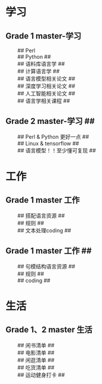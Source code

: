 # 学习 #
## Grade 1 master-学习  <br>
&emsp;&emsp; ## Perl  <br>
&emsp;&emsp; ## Python ## <br>
&emsp;&emsp; ## 语料库语言学 ## <br>
&emsp;&emsp; ## 计算语言学 ## <br>
&emsp;&emsp; ## 语言模型相关论文 ## <br>
&emsp;&emsp; ## 深度学习相关论文 ## <br>
&emsp;&emsp; ## 人工智能相关论文 ## <br>
&emsp;&emsp; ## 语言学相关课程 ## <br>
## Grade 2 master-学习 ## <br>
&emsp;&emsp; ## Perl & Python 更好一点 ## <br>
&emsp;&emsp; ## Linux & tensorflow ## <br>
&emsp;&emsp; ## 语言模型！！至少懂可复现 ## <br>

# 工作 # 
## Grade 1 master 工作  <br>
&emsp;&emsp; ## 搭配语言资源 ## <br>
&emsp;&emsp; ## 规则 ## <br>
&emsp;&emsp; ## 文本处理coding ## <br>
## Grade 1 master 工作 ## <br>
&emsp;&emsp; ## 句模结构语言资源 ## <br>
&emsp;&emsp; ## 规则 ## <br>
&emsp;&emsp; ## coding ## <br>

# 生活 #
## Grade 1、2 master 生活  <br>
&emsp;&emsp; ## 闲书清单 ## <br>
&emsp;&emsp; ## 电影清单 ## <br>
&emsp;&emsp; ## 闲逛清单 ## <br>
&emsp;&emsp; ## 吃货清单 ## <br>
&emsp;&emsp; ## 运动健身打卡 ## <br>

